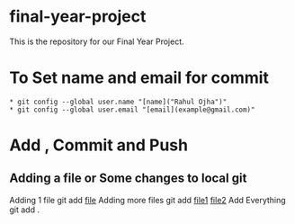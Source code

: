 # final-year-project
This is the repository for our Final Year Project. 


# To Set name and email for commit 
    * git config --global user.name "[name]("Rahul Ojha")"
    * git config --global user.email "[email](example@gmail.com)"
# Add , Commit and Push
## Adding a file or Some changes to local git 
Adding 1 file
    git add [file]("FileName.ext")
Adding more files 
    git add [file1]("fileName.ext") [file2]("fileName2.ext")
Add Everything
    git add .
    

